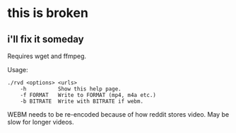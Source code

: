 # this is broken
## i'll fix it someday

Requires wget and ffmpeg.

Usage:
```
./rvd <options> <urls>
	-h 			Show this help page.
	-f FORMAT	Write to FORMAT (mp4, m4a etc.)
	-b BITRATE	Write with BITRATE if webm.
```
WEBM needs to be re-encoded because of how reddit stores video. May be slow for longer videos.

